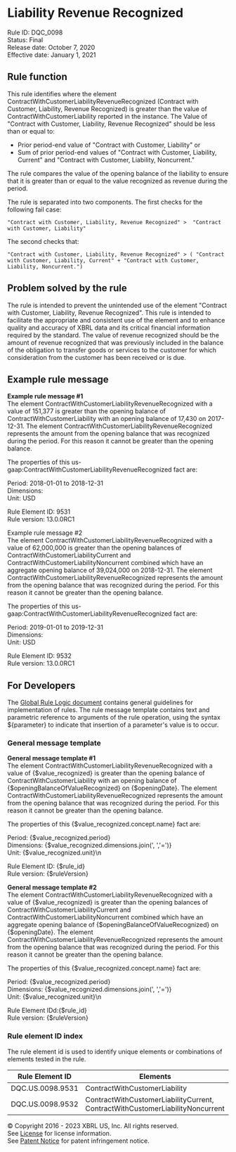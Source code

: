 # Liability Revenue Recognized  
Rule ID: DQC_0098  
Status: Final  
Release date: October 7, 2020  
Effective date: January 1, 2021  
  
## Rule function  
This rule identifies where the element ContractWithCustomerLiabilityRevenueRecognized (Contract with Customer, Liability, Revenue Recognized) is greater than the value of ContractWithCustomerLiability reported in the instance. The Value of "Contract with Customer, Liability, Revenue Recognized" should be less than or equal to:  
  
*   Prior period-end value of "Contract with Customer, Liability" or  
*   Sum of prior period-end values of "Contract with Customer, Liability, Current" and "Contract with Customer, Liability, Noncurrent."  
  
The rule compares the value of the opening balance of the liability to ensure that it is greater than or equal to the value recognized as revenue during the period.  
  
The rule is separated into two components. The first checks for the following fail case:  
  
```  
"Contract with Customer, Liability, Revenue Recognized" >  "Contract with Customer, Liability"  
```  
  
The second checks that:  
  
```  
"Contract with Customer, Liability, Revenue Recognized" > ( "Contract with Customer, Liability, Current" + "Contract with Customer, Liability, Noncurrent.")  
```  
  
## Problem solved by the rule  
The rule is intended to prevent the unintended use of the element "Contract with Customer, Liability, Revenue Recognized".  This rule is intended to facilitate the appropriate and consistent use of the element and to enhance quality and accuracy of XBRL data and its critical financial information required by the standard. The value of revenue recognized should be  the amount of revenue recognized that was previously included in the balance of the obligation to transfer goods or services to the customer for which consideration from the customer has been received or is due.  
  
## Example rule message  
**Example rule message #1**  
The element ContractWithCustomerLiabilityRevenueRecognized with a value of 151,377 is greater than the opening balance of ContractWithCustomerLiability with an opening balance of 17,430 on 2017-12-31. The element ContractWithCustomerLiabilityRevenueRecognized represents the amount from the opening balance that was recognized during the period. For this reason it cannot be greater than the opening balance.  
  
The properties of this us-gaap:ContractWithCustomerLiabilityRevenueRecognized fact are:  
  
Period: 2018-01-01 to 2018-12-31  
Dimensions:   
Unit: USD  
  
Rule Element ID: 9531  
Rule version: 13.0.0RC1  
  
Example rule message #2  
The element ContractWithCustomerLiabilityRevenueRecognized with a value of 62,000,000 is greater than the opening balances of ContractWithCustomerLiabilityCurrent and ContractWithCustomerLiabilityNoncurrent combined which have an aggregate opening balance of 39,024,000 on 2018-12-31. The element ContractWithCustomerLiabilityRevenueRecognized represents the amount from the opening balance that was recognized during the period. For this reason it cannot be greater than the opening balance.  
  
The properties of this us-gaap:ContractWithCustomerLiabilityRevenueRecognized fact are:  
  
Period: 2019-01-01 to 2019-12-31  
Dimensions:   
Unit: USD  
  
Rule Element ID: 9532  
Rule version: 13.0.0RC1  
  
## For Developers  
The [Global Rule Logic document](https://github.com/DataQualityCommittee/dqc_us_rules/blob/master/docs/GlobalRuleLogic.md) contains general guidelines for implementation of rules. The rule message template contains text and parametric reference to arguments of the rule operation, using the syntax ${parameter} to indicate that insertion of a parameter's value is to occur.  
  
### General message template  
**General message template #1**  
The element ContractWithCustomerLiabilityRevenueRecognized with a value of {$value_recognized} is greater than the opening balance of ContractWithCustomerLiability with an opening balance of {$openingBalanceOfValueRecognized} on {$openingDate}. The element ContractWithCustomerLiabilityRevenueRecognized represents the amount from the opening balance that was recognized during the period. For this reason it cannot be greater than the opening balance.  
  
The properties of this {$value_recognized.concept.name} fact are:  
  
Period:  {$value_recognized.period}  
Dimensions: {$value_recognized.dimensions.join(', ','=')}  
Unit: {$value_recognized.unit}\n  
  
Rule Element ID: {$rule_id}  
Rule version: {$ruleVersion}  
  
**General message template #2**  
The element ContractWithCustomerLiabilityRevenueRecognized with a value of {$value_recognized} is greater than the opening balances of ContractWithCustomerLiabilityCurrent and ContractWithCustomerLiabilityNoncurrent combined which have an aggregate opening balance of {$openingBalanceOfValueRecognized} on {$openingDate}. The element ContractWithCustomerLiabilityRevenueRecognized represents the amount from the opening balance that was recognized during the period. For this reason it cannot be greater than the opening balance.  
  
The properties of this {$value_recognized.concept.name} fact are:  
  
Period: {$value_recognized.period}  
Dimensions:  {$value_recognized.dimensions.join(', ','=')}  
Unit: {$value_recognized.unit}\n  
  
Rule Element IDd:{$rule_id}  
Rule version: {$ruleVersion}  
  
### Rule element ID index  
The rule element id is used to identify unique elements or combinations of elements tested in the rule.  
   
|Rule Element ID|Elements|  
|--------|--------|  
|DQC.US.0098.9531|ContractWithCustomerLiability|   
|DQC.US.0098.9532|ContractWithCustomerLiabilityCurrent, ContractWithCustomerLiabilityNoncurrent|   
  
© Copyright 2016 - 2023 XBRL US, Inc. All rights reserved.   
See [License](https://xbrl.us/dqc-license) for license information.  
See [Patent Notice](https://xbrl.us/dqc-patent) for patent infringement notice.  
